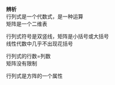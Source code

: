 **辨析**  
行列式是一个代数式，是一种运算  
矩阵是一个二维表  
  
行列式符号是双竖线，矩阵是小括号或大括号  
线性代数中几乎不出现花括号  
  
行列式的行数=列数  
矩阵没有限制  
  
行列式是方阵的一个属性  
